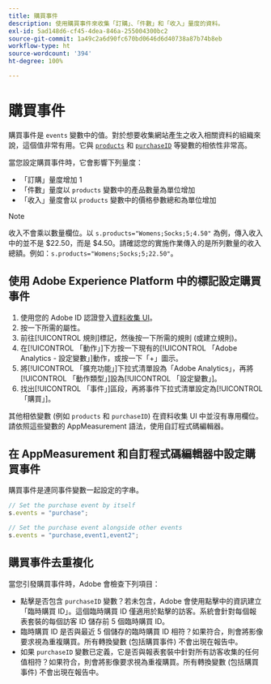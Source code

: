 ```yaml
---
title: 購買事件
description: 使用購買事件來收集「訂購」、「件數」和「收入」量度的資料。
exl-id: 5ad148d6-cf45-4dea-846a-255004300bc2
source-git-commit: 1a49c2a6d90fc670bd0646d6d40738a87b74b8eb
workflow-type: ht
source-wordcount: '394'
ht-degree: 100%

---
```


# 購買事件

購買事件是 `events` 變數中的值。對於想要收集網站產生之收入相關資料的組織來說，這個值非常有用。它與 [`products`](../products.md) 和 [`purchaseID`](../purchaseid.md) 等變數的相依性非常高。

當您設定購買事件時，它會影響下列量度：

* 「訂購」量度增加 1
* 「件數」量度以 `products` 變數中的產品數量為單位增加
* 「收入」量度會以 `products` 變數中的價格參數總和為單位增加

>[!NOTE]
>
>收入不會乘以數量欄位。以 `s.products="Womens;Socks;5;4.50"` 為例，傳入收入中的並不是 $22.50，而是 $4.50。請確認您的實施作業傳入的是所列數量的收入總額。例如：`s.products="Womens;Socks;5;22.50"`。

## 使用 Adobe Experience Platform 中的標記設定購買事件

1. 使用您的 Adobe ID 認證登入[資料收集 UI](https://experience.adobe.com/data-collection)。
2. 按一下所需的屬性。
3. 前往[!UICONTROL 規則]標記，然後按一下所需的規則 (或建立規則)。
4. 在[!UICONTROL 「動作」]下方按一下現有的[!UICONTROL 「Adobe Analytics - 設定變數」]動作，或按一下「+」圖示。
5. 將[!UICONTROL 「擴充功能」]下拉式清單設為「Adobe Analytics」，再將[!UICONTROL 「動作類型」]設為[!UICONTROL 「設定變數」]。
6. 找出[!UICONTROL 「事件」]區段，再將事件下拉式清單設定為[!UICONTROL 「購買」]。

其他相依變數 (例如 `products` 和 `purchaseID`) 在資料收集 UI 中並沒有專用欄位。 請依照這些變數的 AppMeasurement 語法，使用自訂程式碼編輯器。

## 在 AppMeasurement 和自訂程式碼編輯器中設定購買事件

購買事件是連同事件變數一起設定的字串。

```js
// Set the purchase event by itself
s.events = "purchase";

// Set the purchase event alongside other events
s.events = "purchase,event1,event2";
```

## 購買事件去重複化

當您引發購買事件時，Adobe 會檢查下列項目：

* 點擊是否包含 `purchaseID` 變數？若未包含，Adobe 會使用點擊中的資訊建立「臨時購買 ID」。這個臨時購買 ID 僅適用於點擊的訪客。系統會針對每個報表套裝的每個訪客 ID 儲存前 5 個臨時購買 ID。
* 臨時購買 ID 是否與最近 5 個儲存的臨時購買 ID 相符？如果符合，則會將影像要求視為重複購買。所有轉換變數 (包括購買事件) 不會出現在報告中。
* 如果 `purchaseID` 變數已定義，它是否與報表套裝中針對所有訪客收集的任何值相符？如果符合，則會將影像要求視為重複購買。所有轉換變數 (包括購買事件) 不會出現在報告中。
